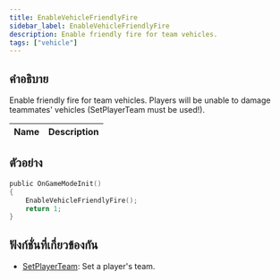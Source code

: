 ```yaml
---
title: EnableVehicleFriendlyFire
sidebar_label: EnableVehicleFriendlyFire
description: Enable friendly fire for team vehicles.
tags: ["vehicle"]
---
```


## คำอธิบาย

Enable friendly fire for team vehicles. Players will be unable to damage teammates' vehicles (SetPlayerTeam must be used!).

| Name | Description |
| ---- | ----------- |


## ตัวอย่าง

```c
public OnGameModeInit()
{
    EnableVehicleFriendlyFire();
    return 1;
}
```

## ฟังก์ชั่นที่เกี่ยวข้องกัน

- [SetPlayerTeam](SetPlayerTeam): Set a player's team.
